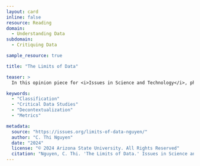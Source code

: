 ```yaml
---
layout: card
inline: false
resource: Reading
domain:
  - Understanding Data
subdomain:
  - Critiquing Data

sample_resource: true

title: "The Limits of Data"

teaser: >
  In this opinion piece for <i>Issues in Science and Technology</i>, philosopher C. Thi Nguyen argues that data creation is a process of decontextualization. Nguyen also explains the politics of classification and metrics and ultimately calls for a critical approach to data. This article provides an excellent introduction to critical data studies, although it does not use that term.

keywords:
  - "Classification"
  - "Critical Data Studies"
  - "Decontextualization"
  - "Metrics"

metadata:
  source: "https://issues.org/limits-of-data-nguyen/"
  author: "C. Thi Nguyen"
  date: "2024"
  license: "© 2024 Arizona State University. All Rights Reserved"
  citation: "Nguyen, C. Thi. 'The Limits of Data.' Issues in Science and Technology 40, no. 2 (Winter 2024): 94–101. https://doi.org/10.58875/LUXD6515."
---
```

